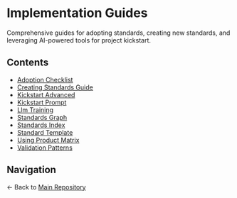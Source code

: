 # Implementation Guides

Comprehensive guides for adopting standards, creating new standards, and leveraging AI-powered tools for project kickstart.

## Contents

- [Adoption Checklist](./ADOPTION_CHECKLIST.md)
- [Creating Standards Guide](./CREATING_STANDARDS_GUIDE.md)
- [Kickstart Advanced](./KICKSTART_ADVANCED.md)
- [Kickstart Prompt](./KICKSTART_PROMPT.md)
- [Llm Training](./LLM_TRAINING.md)
- [Standards Graph](./STANDARDS_GRAPH.md)
- [Standards Index](./STANDARDS_INDEX.md)
- [Standard Template](./STANDARD_TEMPLATE.md)
- [Using Product Matrix](./USING_PRODUCT_MATRIX.md)
- [Validation Patterns](./VALIDATION_PATTERNS.md)

## Navigation

← Back to [Main Repository](../../README.md)
